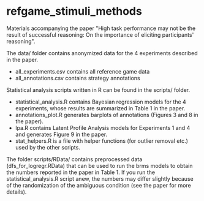# refgame_stimuli_methods
Materials accompanying the paper "High task performance may not be the result of successful reasoning: On the importance of eliciting participants' reasoning".

The data/ folder contains anonymized data for the 4 experiments described in the paper. 
- all_experiments.csv contains all reference game data
- all_annotations.csv contains strategy annotations

Statistical analysis scripts written in R can be found in the scripts/ folder.
- statistical_analysis.R contains Bayesian regression models for the 4 experiments, whose results are summarized in Table 1 in the paper.
- annotations_plot.R generates barplots of annotations (Figures 3 and 8 in the paper).
- lpa.R contains Latent Profile Analysis models for Experiments 1 and 4 and generates Figure 9 in the paper.
- stat_helpers.R is a file with helper functions (for outlier removal etc.) used by the other scripts.

The folder scripts/RData/ contains preprocessed data (dfs_for_logregr.RData) that can be used to run the brms models to obtain the numbers reported in the paper in Table 1. If you run the statistical_analysis.R script anew, the numbers may differ slightly because of the randomization of the ambiguous condition (see the paper for more details). 

